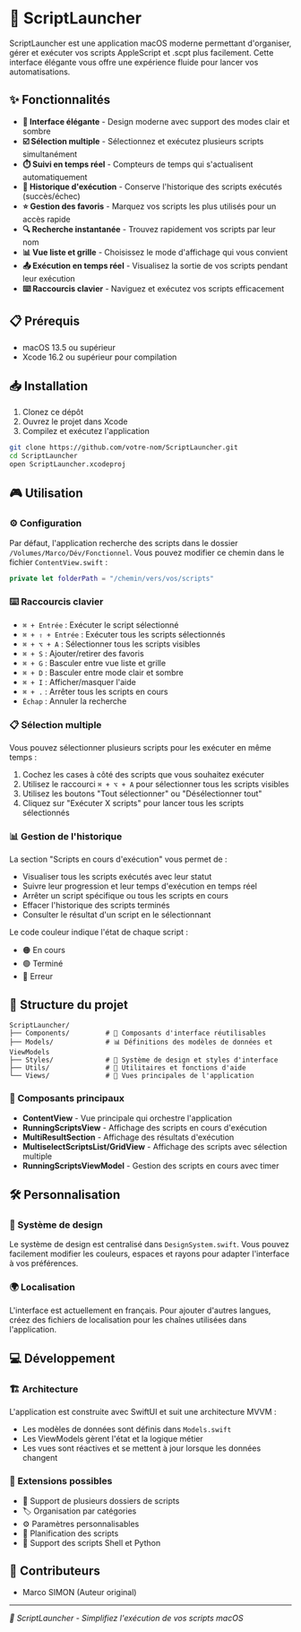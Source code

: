 # 🚀 ScriptLauncher

ScriptLauncher est une application macOS moderne permettant d'organiser, gérer et exécuter vos scripts AppleScript et .scpt plus facilement. Cette interface élégante vous offre une expérience fluide pour lancer vos automatisations.

## ✨ Fonctionnalités

- **🎨 Interface élégante** - Design moderne avec support des modes clair et sombre
- **☑️ Sélection multiple** - Sélectionnez et exécutez plusieurs scripts simultanément
- **⏱️ Suivi en temps réel** - Compteurs de temps qui s'actualisent automatiquement
- **📜 Historique d'exécution** - Conserve l'historique des scripts exécutés (succès/échec)
- **⭐ Gestion des favoris** - Marquez vos scripts les plus utilisés pour un accès rapide
- **🔍 Recherche instantanée** - Trouvez rapidement vos scripts par leur nom
- **📊 Vue liste et grille** - Choisissez le mode d'affichage qui vous convient
- **📤 Exécution en temps réel** - Visualisez la sortie de vos scripts pendant leur exécution
- **⌨️ Raccourcis clavier** - Naviguez et exécutez vos scripts efficacement

## 📋 Prérequis

- macOS 13.5 ou supérieur
- Xcode 16.2 ou supérieur pour compilation

## 📥 Installation

1. Clonez ce dépôt
2. Ouvrez le projet dans Xcode
3. Compilez et exécutez l'application

```bash
git clone https://github.com/votre-nom/ScriptLauncher.git
cd ScriptLauncher
open ScriptLauncher.xcodeproj
```

## 🎮 Utilisation

### ⚙️ Configuration

Par défaut, l'application recherche des scripts dans le dossier `/Volumes/Marco/Dév/Fonctionnel`. Vous pouvez modifier ce chemin dans le fichier `ContentView.swift` :

```swift
private let folderPath = "/chemin/vers/vos/scripts"
```

### ⌨️ Raccourcis clavier

- `⌘ + Entrée` : Exécuter le script sélectionné
- `⌘ + ⇧ + Entrée` : Exécuter tous les scripts sélectionnés
- `⌘ + ⌥ + A` : Sélectionner tous les scripts visibles
- `⌘ + S` : Ajouter/retirer des favoris
- `⌘ + G` : Basculer entre vue liste et grille
- `⌘ + D` : Basculer entre mode clair et sombre
- `⌘ + I` : Afficher/masquer l'aide
- `⌘ + .` : Arrêter tous les scripts en cours
- `Échap` : Annuler la recherche

### 📋 Sélection multiple

Vous pouvez sélectionner plusieurs scripts pour les exécuter en même temps :

1. Cochez les cases à côté des scripts que vous souhaitez exécuter
2. Utilisez le raccourci `⌘ + ⌥ + A` pour sélectionner tous les scripts visibles
3. Utilisez les boutons "Tout sélectionner" ou "Désélectionner tout"
4. Cliquez sur "Exécuter X scripts" pour lancer tous les scripts sélectionnés

### 📊 Gestion de l'historique

La section "Scripts en cours d'exécution" vous permet de :

- Visualiser tous les scripts exécutés avec leur statut
- Suivre leur progression et leur temps d'exécution en temps réel
- Arrêter un script spécifique ou tous les scripts en cours
- Effacer l'historique des scripts terminés
- Consulter le résultat d'un script en le sélectionnant

Le code couleur indique l'état de chaque script :
- 🟠 En cours
- 🟢 Terminé
- 🔴 Erreur

## 📁 Structure du projet

```
ScriptLauncher/
├── Components/         # 🧩 Composants d'interface réutilisables
├── Models/             # 📊 Définitions des modèles de données et ViewModels
├── Styles/             # 🎨 Système de design et styles d'interface
├── Utils/              # 🔧 Utilitaires et fonctions d'aide
└── Views/              # 📱 Vues principales de l'application
```

### 🧱 Composants principaux

- **ContentView** - Vue principale qui orchestre l'application
- **RunningScriptsView** - Affichage des scripts en cours d'exécution
- **MultiResultSection** - Affichage des résultats d'exécution
- **MultiselectScriptsList/GridView** - Affichage des scripts avec sélection multiple
- **RunningScriptsViewModel** - Gestion des scripts en cours avec timer

## 🛠️ Personnalisation

### 🎨 Système de design

Le système de design est centralisé dans `DesignSystem.swift`. Vous pouvez facilement modifier les couleurs, espaces et rayons pour adapter l'interface à vos préférences.

### 🌍 Localisation

L'interface est actuellement en français. Pour ajouter d'autres langues, créez des fichiers de localisation pour les chaînes utilisées dans l'application.

## 💻 Développement

### 🏗️ Architecture

L'application est construite avec SwiftUI et suit une architecture MVVM :
- Les modèles de données sont définis dans `Models.swift`
- Les ViewModels gèrent l'état et la logique métier
- Les vues sont réactives et se mettent à jour lorsque les données changent

### 🔮 Extensions possibles

- 📂 Support de plusieurs dossiers de scripts
- 🏷️ Organisation par catégories
- ⚙️ Paramètres personnalisables
- 📅 Planification des scripts
- 🐚 Support des scripts Shell et Python

## 👥 Contributeurs

- Marco SIMON (Auteur original)

---

*🚀 ScriptLauncher - Simplifiez l'exécution de vos scripts macOS*
